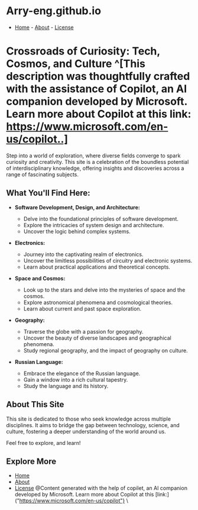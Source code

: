 ﻿# Arry-eng.github.io
- [Home](./README.md) - [About](./About.md) - [License](./LICENSE.md)
# Crossroads of Curiosity: Tech, Cosmos, and Culture ^[This description was thoughtfully crafted with the assistance of Copilot, an AI companion developed by Microsoft. Learn more about Copilot at this link: https://www.microsoft.com/en-us/copilot..]

Step into a world of exploration, where diverse fields converge to spark curiosity and creativity. This site is a celebration of the boundless potential of interdisciplinary knowledge, offering insights and discoveries across a range of fascinating subjects.

## What You'll Find Here:

* **Software Development, Design, and Architecture:**
    * Delve into the foundational principles of software development.
    * Explore the intricacies of system design and architecture.
    * Uncover the logic behind complex systems.

* **Electronics:**
    * Journey into the captivating realm of electronics.
    * Uncover the limitless possibilities of circuitry and electronic systems.
    * Learn about practical applications and theoretical concepts.

* **Space and Cosmos:**
    * Look up to the stars and delve into the mysteries of space and the cosmos.
    * Explore astronomical phenomena and cosmological theories.
    * Learn about current and past space exploration.

* **Geography:**
    * Traverse the globe with a passion for geography.
    * Uncover the beauty of diverse landscapes and geographical phenomena.
    * Study regional geography, and the impact of geography on culture.

* **Russian Language:**
    * Embrace the elegance of the Russian language.
    * Gain a window into a rich cultural tapestry.
    * Study the language and its history.

## About This Site

This site is dedicated to those who seek knowledge across multiple disciplines. It aims to bridge the gap between technology, science, and culture, fostering a deeper understanding of the world around us.

Feel free to explore, and learn!

## Explore More
- [Home](./README.md)
- [About](./About.md)
- [License](./LICENSE.md)
@Content generated with the help of copilet, an AI companion developed by Microsoft. Learn more about Copilot at this [link:] ("https://www.microsoft.com/en-us/copilot"} \
